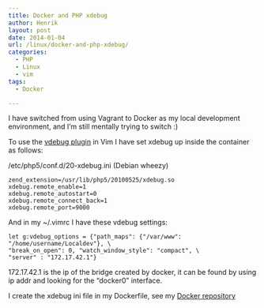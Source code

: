```yaml
---
title: Docker and PHP xdebug
author: Henrik
layout: post
date: 2014-01-04
url: /linux/docker-and-php-xdebug/
categories:
  - PHP
  - Linux
  - vim
tags:
  - Docker

---
```

I have switched from using Vagrant to Docker as my local development environment, and I&#8217;m still mentally trying to switch :)
<!--more-->

To use the [vdebug plugin](https://github.com/joonty/vdebug) in Vim I have set xdebug up inside the container as follows:

/etc/php5/conf.d/20-xdebug.ini (Debian wheezy)

<pre>
<code class="language-ini">zend_extension=/usr/lib/php5/20100525/xdebug.so
xdebug.remote_enable=1
xdebug.remote_autostart=0
xdebug.remote_connect_back=1
xdebug.remote_port=9000</code></pre>

And in my ~/.vimrc I have these vdebug settings:

<pre>
<code class="language-vim">let g:vdebug_options = {"path_maps": {"/var/www": "/home/username/Localdev"}, \
"break_on_open": 0, "watch_window_style": "compact", \
"server" : "172.17.42.1"}</code></pre>

172.17.42.1 is the ip of the bridge created by docker, it can be found by using ip addr and looking for the &#8220;docker0&#8221; interface.

I create the xdebug ini file in my Dockerfile, see my [Docker repository](https://github.com/henrik-farre/docker)
